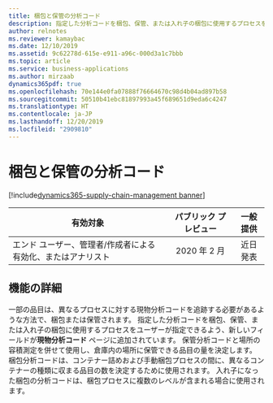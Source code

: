 ```yaml
---
title: 梱包と保管の分析コード
description: 指定した分析コードを梱包、保管、または入れ子の梱包に使用するプロセスをユーザーが指定できるよう、新しいフィールドが現物分析コード ページに追加されています。
author: relnotes
ms.reviewer: kamaybac
ms.date: 12/10/2019
ms.assetid: 9c62278d-615e-e911-a96c-000d3a1c7bbb
ms.topic: article
ms.service: business-applications
ms.author: mirzaab
dynamics365pdf: true
ms.openlocfilehash: 70e144e0fa07888f76664670c98d4b04ad897b58
ms.sourcegitcommit: 50510b41ebc81897993a45f689651d9eda6c4247
ms.translationtype: HT
ms.contentlocale: ja-JP
ms.lasthandoff: 12/20/2019
ms.locfileid: "2909810"
---
```

# <a name="packing-vs-storage-dimensions"></a>梱包と保管の分析コード
[!include[dynamics365-supply-chain-management banner](../includes/dynamics365-supply-chain-management.md)]

| 有効対象    |  パブリック プレビュー | 一般提供 | 
| ---------- | :----------: |:----------: |
|エンド ユーザー、管理者/作成者による有効化、またはアナリスト|2020 年 2 月| 近日発表|






## <a name="feature-details"></a>機能の詳細
<!--feature detail start -->
一部の品目は、異なるプロセスに対する現物分析コードを追跡する必要があるような方法で、梱包または保管されます。 指定した分析コードを梱包、保管、または入れ子の梱包に使用するプロセスをユーザーが指定できるよう、新しいフィールドが**現物分析コード** ページに追加されています。 保管分析コードと場所の容積測定を併せて使用し、倉庫内の場所に保管できる品目の量を決定します。 梱包分析コードは、コンテナー詰めおよび手動梱包プロセスの間に、異なるコンテナーの種類に収まる品目の数を決定するために使用されます。 入れ子になった梱包の分析コードは、梱包プロセスに複数のレベルが含まれる場合に使用されます。
<!--feature detail end -->









